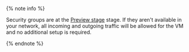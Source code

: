 {% note info %}

Security groups are at the [Preview stage](../../overview/concepts/launch-stages.md) stage. If they aren't available in your network, all incoming and outgoing traffic will be allowed for the VM and no additional setup is required.

{% endnote %}

